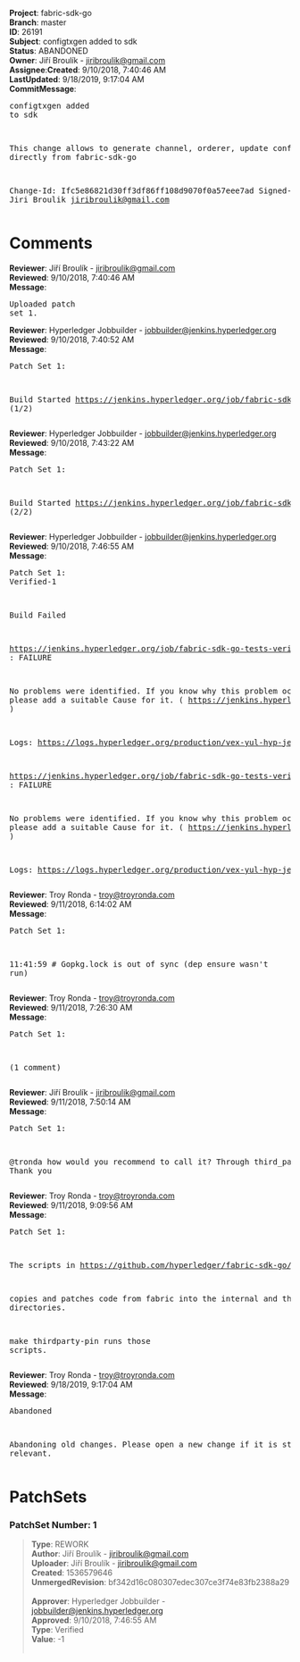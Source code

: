 <strong>Project</strong>: fabric-sdk-go</br><strong>Branch</strong>: master<br><strong>ID</strong>: 26191<br><strong>Subject</strong>: configtxgen added to sdk<br><strong>Status</strong>: ABANDONED<br><strong>Owner</strong>: Jiří Broulík - jiribroulik@gmail.com<br><strong>Assignee</strong>:<strong>Created</strong>: 9/10/2018, 7:40:46 AM<br><strong>LastUpdated</strong>: 9/18/2019, 9:17:04 AM<br><strong>CommitMessage</strong>:<br><pre>configtxgen added to sdk

This change allows to generate channel, orderer, update configs
directly from fabric-sdk-go

Change-Id: Ifc5e86821d30ff3df86ff108d9070f0a57eee7ad
Signed-off-by: Jiri Broulik <jiribroulik@gmail.com>
</pre><h1>Comments</h1><strong>Reviewer</strong>: Jiří Broulík - jiribroulik@gmail.com<br><strong>Reviewed</strong>: 9/10/2018, 7:40:46 AM<br><strong>Message</strong>: <pre>Uploaded patch set 1.</pre><strong>Reviewer</strong>: Hyperledger Jobbuilder - jobbuilder@jenkins.hyperledger.org<br><strong>Reviewed</strong>: 9/10/2018, 7:40:52 AM<br><strong>Message</strong>: <pre>Patch Set 1:

Build Started https://jenkins.hyperledger.org/job/fabric-sdk-go-tests-verify-s390x/3947/ (1/2)</pre><strong>Reviewer</strong>: Hyperledger Jobbuilder - jobbuilder@jenkins.hyperledger.org<br><strong>Reviewed</strong>: 9/10/2018, 7:43:22 AM<br><strong>Message</strong>: <pre>Patch Set 1:

Build Started https://jenkins.hyperledger.org/job/fabric-sdk-go-tests-verify-x86_64/3858/ (2/2)</pre><strong>Reviewer</strong>: Hyperledger Jobbuilder - jobbuilder@jenkins.hyperledger.org<br><strong>Reviewed</strong>: 9/10/2018, 7:46:55 AM<br><strong>Message</strong>: <pre>Patch Set 1: Verified-1

Build Failed 

https://jenkins.hyperledger.org/job/fabric-sdk-go-tests-verify-s390x/3947/ : FAILURE

No problems were identified. If you know why this problem occurred, please add a suitable Cause for it. ( https://jenkins.hyperledger.org/job/fabric-sdk-go-tests-verify-s390x/3947/ )

Logs: https://logs.hyperledger.org/production/vex-yul-hyp-jenkins-3/fabric-sdk-go-tests-verify-s390x/3947

https://jenkins.hyperledger.org/job/fabric-sdk-go-tests-verify-x86_64/3858/ : FAILURE

No problems were identified. If you know why this problem occurred, please add a suitable Cause for it. ( https://jenkins.hyperledger.org/job/fabric-sdk-go-tests-verify-x86_64/3858/ )

Logs: https://logs.hyperledger.org/production/vex-yul-hyp-jenkins-3/fabric-sdk-go-tests-verify-x86_64/3858</pre><strong>Reviewer</strong>: Troy Ronda - troy@troyronda.com<br><strong>Reviewed</strong>: 9/11/2018, 6:14:02 AM<br><strong>Message</strong>: <pre>Patch Set 1:

11:41:59 # Gopkg.lock is out of sync
(dep ensure wasn't run)</pre><strong>Reviewer</strong>: Troy Ronda - troy@troyronda.com<br><strong>Reviewed</strong>: 9/11/2018, 7:26:30 AM<br><strong>Message</strong>: <pre>Patch Set 1:

(1 comment)</pre><strong>Reviewer</strong>: Jiří Broulík - jiribroulik@gmail.com<br><strong>Reviewed</strong>: 9/11/2018, 7:50:14 AM<br><strong>Message</strong>: <pre>Patch Set 1:

@tronda how would you recommend to call it? Through third_party? Thank you</pre><strong>Reviewer</strong>: Troy Ronda - troy@troyronda.com<br><strong>Reviewed</strong>: 9/11/2018, 9:09:56 AM<br><strong>Message</strong>: <pre>Patch Set 1:

The scripts in https://github.com/hyperledger/fabric-sdk-go/tree/master/scripts/third_party_pins/fabric

copies and patches code from fabric into the internal and third_party directories.

make thirdparty-pin runs those scripts.</pre><strong>Reviewer</strong>: Troy Ronda - troy@troyronda.com<br><strong>Reviewed</strong>: 9/18/2019, 9:17:04 AM<br><strong>Message</strong>: <pre>Abandoned

Abandoning old changes. Please open a new change if it is still relevant.</pre><h1>PatchSets</h1><h3>PatchSet Number: 1</h3><blockquote><strong>Type</strong>: REWORK<br><strong>Author</strong>: Jiří Broulík - jiribroulik@gmail.com<br><strong>Uploader</strong>: Jiří Broulík - jiribroulik@gmail.com<br><strong>Created</strong>: 1536579646<br><strong>UnmergedRevision</strong>: bf342d16c080307edec307ce3f74e83fb2388a29<br><br><strong>Approver</strong>: Hyperledger Jobbuilder - jobbuilder@jenkins.hyperledger.org<br><strong>Approved</strong>: 9/10/2018, 7:46:55 AM<br><strong>Type</strong>: Verified<br><strong>Value</strong>: -1<br><br></blockquote>